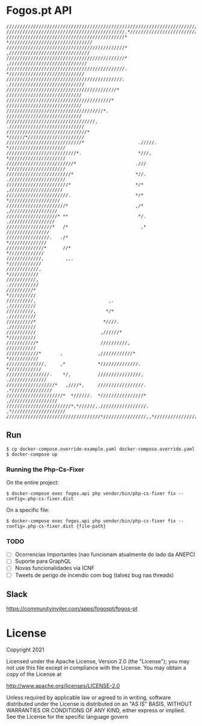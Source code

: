 # Fogos.pt API


```
///////////////////////////////////////////////////////////////////////////////
////////////////////////////////////////////,*/////////////////////////////////
////////////////////////////////////////////*  *///////////////////////////////
////////////////////////////////////////////*   ,//////////////////////////////
////////////////////////////////////////////*    ,/////////////////////////////
////////////////////////////////////////////.     *////////////////////////////
///////////////////////////////////////////.      .////////////////////////////
/////////////////////////////////////////*         ////////////////////////////
///////////////////////////////////////*           ////////////////////////////
////////////////////////////////////*.             ////////////////////////////
/////////////////////////////////,                .////////////////////////////
//////////////////////////////*                   *//////*/////////////////////
////////////////////////////*                    ./////. */////////////////////
//////////////////////////*.                     *///,   */////////////////////
/////////////////////////*                      .///     */////////////////////
////////////////////////*                       *//.     ./////////////////////
///////////////////////*                        */*       ,////////////////////
///////////////////////.                        */*        *///////////////////
//////////////////////*                         ,/*         ,//////////////////
///////////////////* **                          */.         ./////////////////
/////////////////*   /*                           ,*           ////////////////
////////////////.   ./*                                         *//////////////
//////////////*      //*                                         */////////////
/////////////,        ,,.                                         *////////////
////////////,                                                      *///////////
///////////,                                                       .///////////
//////////*                                                         *//////////
//////////,                           ,.                            ,//////////
//////////,                          */*                            .//////////
//////////*                         *////.                          .//////////
///////////                        ,//////*                         *//////////
///////////*                       //////////,                      ///////////
////////////*       ,             ,////////////*                   *///////////
//////////////,     ,*            *//////////////.                *////////////
////////////////.    */,          ////////////////,             .//////////////
//////////////////*   ,////*,     /////////////////.          .*///////////////
/////////////////////*  *//////.  *////////////////*        ,//////////////////
////////////////////////*,*//////,./////////////////.    ,*////////////////////
///////////////////////////////////*////////////////,,*////////////////////////
```

## Run

```shell
$ cp docker-compose.override-example.yaml docker-compose.override.yaml
$ docker-compose up
```

### Running the Php-Cs-Fixer

On the entire project:
```shell
$ docker-compose exec fogos.api php vendor/bin/php-cs-fixer fix --config=.php-cs-fixer.dist
```

On a specific file:
```shell
$ docker-compose exec fogos.api php vendor/bin/php-cs-fixer fix --config=.php-cs-fixer.dist {file-path}
```

### TODO

- [ ] Ocorrencias Importantes (nao funcionam atualmente do lado da ANEPC)
- [ ] Suporte para GraphQL
- [ ] Novas funcionalidades via ICNF
- [ ] Tweets de perigo de incendio com bug (talvez bug nas threads)

## Slack

https://communityinviter.com/apps/fogospt/fogos-pt

# License

Copyright 2021

Licensed under the Apache License, Version 2.0 (the "License");
you may not use this file except in compliance with the License.
You may obtain a copy of the License at

 http://www.apache.org/licenses/LICENSE-2.0

Unless required by applicable law or agreed to in writing, software
distributed under the License is distributed on an "AS IS" BASIS,
WITHOUT WARRANTIES OR CONDITIONS OF ANY KIND, either express or implied.
See the License for the specific language govern
